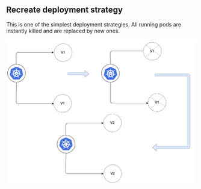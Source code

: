 ## Recreate deployment strategy

This is one of the simplest deployment strategies. All running pods are instantly killed and are replaced by new ones.

![Recreate Deployment](../images/recreate.png)
